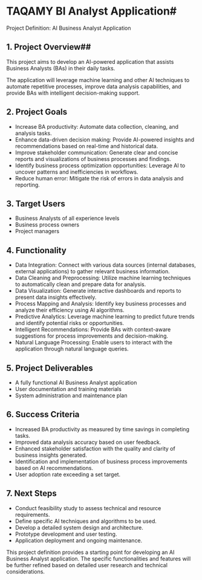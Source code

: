 # TAQAMY BI Analyst Application#

Project Definition: AI Business Analyst Application

## 1. Project Overview##

This project aims to develop an AI-powered application that assists Business Analysts (BAs) in their daily tasks. 

The application will leverage machine learning and other AI techniques to automate repetitive processes, improve data analysis capabilities, and provide BAs with intelligent decision-making support.

## 2. Project Goals

- Increase BA productivity: Automate data collection, cleaning, and analysis tasks.
- Enhance data-driven decision making: Provide AI-powered insights and recommendations based on real-time and historical data.
- Improve stakeholder communication: Generate clear and concise reports and visualizations of business processes and findings.
- Identify business process optimization opportunities: Leverage AI to uncover patterns and inefficiencies in workflows.
- Reduce human error: Mitigate the risk of errors in data analysis and reporting.

## 3. Target Users

- Business Analysts of all experience levels
- Business process owners
- Project managers

## 4. Functionality

- Data Integration: Connect with various data sources (internal databases, external applications) to gather relevant business information.
- Data Cleaning and Preprocessing: Utilize machine learning techniques to automatically clean and prepare data for analysis.
- Data Visualization: Generate interactive dashboards and reports to present data insights effectively.
- Process Mapping and Analysis: Identify key business processes and analyze their efficiency using AI algorithms.
- Predictive Analytics: Leverage machine learning to predict future trends and identify potential risks or opportunities.
- Intelligent Recommendations: Provide BAs with context-aware suggestions for process improvements and decision-making.
- Natural Language Processing: Enable users to interact with the application through natural language queries.


## 5. Project Deliverables

- A fully functional AI Business Analyst application
- User documentation and training materials
- System administration and maintenance plan

## 6. Success Criteria

- Increased BA productivity as measured by time savings in completing tasks.
- Improved data analysis accuracy based on user feedback.
- Enhanced stakeholder satisfaction with the quality and clarity of business insights generated.
- Identification and implementation of business process improvements based on AI recommendations.
- User adoption rate exceeding a set target.

## 7.  Next Steps

- Conduct feasibility study to assess technical and resource requirements.
- Define specific AI techniques and algorithms to be used.
- Develop a detailed system design and architecture.
- Prototype development and user testing.
- Application deployment and ongoing maintenance.

This project definition provides a starting point for developing an AI Business Analyst application.  The specific functionalities and features will be further refined based on detailed user research and technical considerations.
